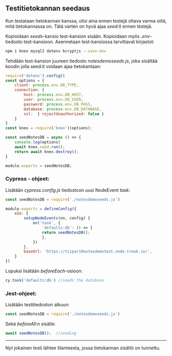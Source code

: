 ## Testitietokannan seedaus

Kun testataan tietokannan kanssa, olisi aina ennen testejä oltava varma siitä, mitä tietokannassa on. Tätä varten on hyvä ajaa *seed*:it ennen testejä.

Kopioidaan *seeds*-kansio test-kansion sisään. Kopioidaan myös *.env*-tiedosto test-kansioon. Asennetaan test-kansiossa tarvittavat kirjastot:

```cmd
npm i knex mysql2 dotenv bcryptjs --save-dev
```

Tehdään test-kansion juureen tiedosto *notesdemoseeds.js*, joka sisältää koodin jolla seed:it voidaan ajaa tietokantaan:

```js
require('dotenv').config()
const options = {
    client: process.env.DB_TYPE,
    connection: {
        host: process.env.DB_HOST,
        user: process.env.DB_USER,
        password: process.env.DB_PASS,
        database: process.env.DB_DATABASE,
        ssl:  { rejectUnauthorized: false }
    }
}
const knex = require('knex')(options);

const seedNotesDB = async () => {
    console.log(options)
    await knex.seed.run();          
    return await knex.destroy();   
}

module.exports = seedNotesDB;
```

### Cypress - ohjeet:

Lisätään *cypress.config.js* tiedostoon uusi NodeEvent *task*:

```js
const seedNotesDB = require('./notesdemoseeds.js')

module.exports = defineConfig({
    e2e: {
        setupNodeEvents(on, config) {
            on('task', {
                'defaults:db': () => {
                return seedNotesDB();
                },
            })
        },
        baseUrl: 'https://tiipar19notesdemotest.node.treok.io/',
    }
})
```
Lopuksi lisätään *beforeEach*-osioon:

```js
cy.task('defaults:db') //seeds the database
```

### Jest-ohjeet:

Lisätään testitiedoston alkuun:

```js
const seedNotesDB = require('./notesdemoseeds.js')
```

Sekä *beforeAll*:n sisälle:

```js
await seedNotesDB();  //seeding
```

---

Nyt jokainen testi lähtee tilanteesta, jossa tietokannan sisältö on tunnettu.
